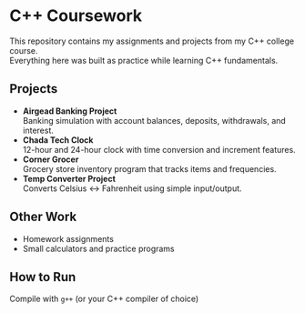 # C++ Coursework

This repository contains my assignments and projects from my C++ college course.  
Everything here was built as practice while learning C++ fundamentals.

## Projects
- **Airgead Banking Project**  
  Banking simulation with account balances, deposits, withdrawals, and interest.
- **Chada Tech Clock**  
  12-hour and 24-hour clock with time conversion and increment features.
- **Corner Grocer**  
  Grocery store inventory program that tracks items and frequencies.
- **Temp Converter Project**  
  Converts Celsius ↔ Fahrenheit using simple input/output.

## Other Work
- Homework assignments  
- Small calculators and practice programs

## How to Run
Compile with `g++` (or your C++ compiler of choice)
